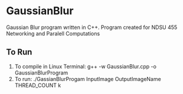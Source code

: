 # GaussianBlur
Gaussian Blur program written in C++.
Program created for NDSU 455 Networking and Paralell Computations

To Run
-----------
1. To compile in Linux Terminal: g++ -w GaussianBlur.cpp -o GaussianBlurProgram
2. To run: ./GassianBlurProgam InputImage OutputImageName THREAD_COUNT k
